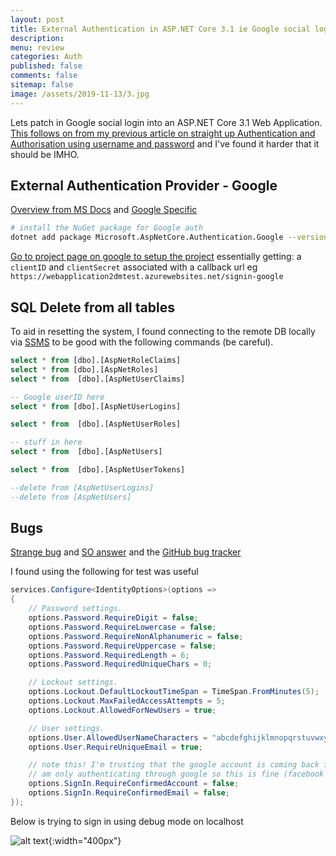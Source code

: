 ```yaml
---
layout: post
title: External Authentication in ASP.NET Core 3.1 ie Google social login 
description: 
menu: review
categories: Auth 
published: false 
comments: false     
sitemap: false
image: /assets/2019-11-13/3.jpg
---
```


Lets patch in Google social login into an ASP.NET Core 3.1 Web Application. [This follows on from my previous article on straight up Authentication and Authorisation using username and password](/2020/01/25/Authentication-and-Authorisation-in-ASP.NET-Core-3.1) and I've found it harder that it should be IMHO.

## External Authentication Provider - Google

[Overview from MS Docs](https://docs.microsoft.com/en-gb/aspnet/core/security/authentication/social/?view=aspnetcore-3.1&tabs=visual-studio) and [Google Specific](https://docs.microsoft.com/en-gb/aspnet/core/security/authentication/social/google-logins?view=aspnetcore-3.1)

```bash
# install the NuGet package for Google auth
dotnet add package Microsoft.AspNetCore.Authentication.Google --version 3.1.1
```

[Go to project page on google to setup the project](https://developers.google.com/identity/sign-in/web/sign-in#before_you_begin) essentially getting:
a `clientID` and `clientSecret` associated with a callback url eg `https://webapplication2dmtest.azurewebsites.net/signin-google`

## SQL Delete from all tables

To aid in resetting the system, I found connecting to the remote DB locally via [SSMS](https://docs.microsoft.com/en-us/sql/ssms/download-sql-server-management-studio-ssms?view=sql-server-ver15) to be good with the following commands (be careful).

```sql
select * from [dbo].[AspNetRoleClaims]
select * from [dbo].[AspNetRoles]
select * from  [dbo].[AspNetUserClaims]

-- Google userID here
select * from [dbo].[AspNetUserLogins]

select * from  [dbo].[AspNetUserRoles]

-- stuff in here
select * from  [dbo].[AspNetUsers]

select * from  [dbo].[AspNetUserTokens]

--delete from [AspNetUserLogins]
--delete from [AspNetUsers]
```

## Bugs

[Strange bug](https://docs.microsoft.com/en-gb/aspnet/core/security/authentication/accconfirm?view=aspnetcore-3.1&tabs=visual-studio) and 
[SO answer](https://stackoverflow.com/questions/58824729/problems-with-using-external-login-and-sending-confirmation-mail-in-asp-net-core) and the [GitHub bug tracker](https://github.com/dotnet/aspnetcore/issues/18140)

I found using the following for test was useful

```cs
services.Configure<IdentityOptions>(options =>
{
    // Password settings.
    options.Password.RequireDigit = false;
    options.Password.RequireLowercase = false;
    options.Password.RequireNonAlphanumeric = false;
    options.Password.RequireUppercase = false;
    options.Password.RequiredLength = 6;
    options.Password.RequiredUniqueChars = 0;

    // Lockout settings.
    options.Lockout.DefaultLockoutTimeSpan = TimeSpan.FromMinutes(5);
    options.Lockout.MaxFailedAccessAttempts = 5;
    options.Lockout.AllowedForNewUsers = true;

    // User settings.
    options.User.AllowedUserNameCharacters = "abcdefghijklmnopqrstuvwxyzABCDEFGHIJKLMNOPQRSTUVWXYZ0123456789-._@+";
    options.User.RequireUniqueEmail = true;

    // note this! I'm trusting that the google account is coming back is good
    // am only authenticating through google so this is fine (facebook is a different story) 
    options.SignIn.RequireConfirmedAccount = false;
    options.SignIn.RequireConfirmedEmail = false;
});

```


Below is trying to sign in using debug mode on localhost

![alt text](/assets/2020-02-03/01.jpg "Couldn't sign you in"){:width="400px"}  


